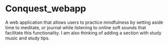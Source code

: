 # Conquest_webapp
A web application that allows users to practice mindfulness by setting aside time to meditate, or journal while listening to online soft sounds that facilitate this functionality.
I am also thinking of adding a section with study music and study tips. 
